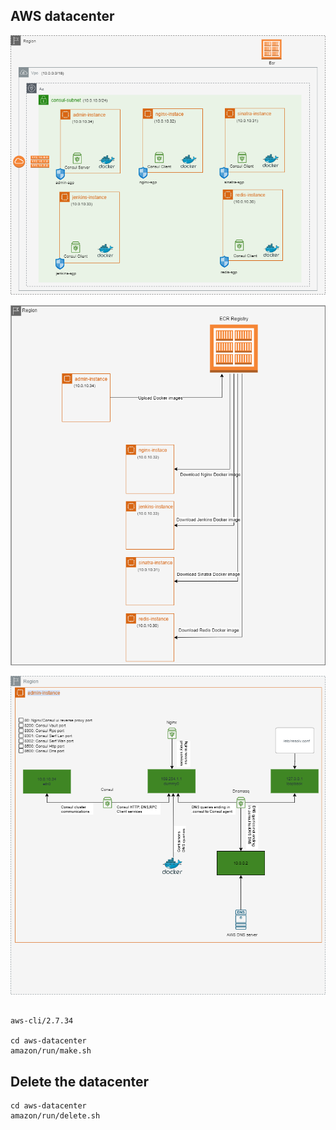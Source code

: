 


## AWS datacenter

![alt text](https://github.com/maxmin13/consul-prj/blob/master/img/vpc.png)


![alt text](https://github.com/maxmin13/consul-prj/blob/master/img/ecr.png)


![alt text](https://github.com/maxmin13/consul-prj/blob/master/img/consul-admin.png)

```

aws-cli/2.7.34

cd aws-datacenter
amazon/run/make.sh

```

## Delete the datacenter

```
cd aws-datacenter
amazon/run/delete.sh

```

